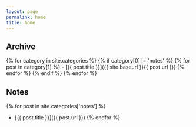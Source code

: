 ```yaml
---
layout: page
permalink: home
title: home
---
```


## Archive

{% for category in site.categories %}
  {% if category[0] != 'notes' %}
    {% for post in category[1] %}
      - [{{ post.title }}]({{ site.baseurl }}{{ post.url }})
    {% endfor %}
  {% endif %}
{% endfor %}

## Notes
{% for post in site.categories['notes'] %}
  - [{{ post.title }}]({{ post.url }})
{% endfor %}
